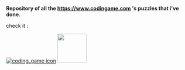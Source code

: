 **Repository of all the https://www.codingame.com 's puzzles that i've done.**

check it : 

[![coding_game icon](https://cdn.worldvectorlogo.com/logos/codingame-1.svg)](https://www.codingame.com/profile/4144362c55043938dbb8249266c738056169095)
<img src="https://cdn.worldvectorlogo.com/logos/codingame-1.svg" width="80" height="80">

